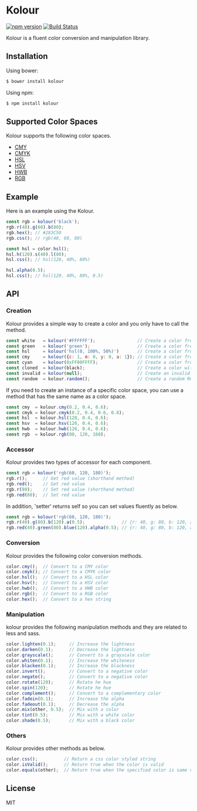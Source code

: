 # Kolour

[![npm version](https://badge.fury.io/js/kolour.svg)](https://badge.fury.io/js/kolour)
[![Build Status](https://travis-ci.org/t28hub/kolour.svg?branch=master)](https://travis-ci.org/t28hub/kolour)

Kolour is a fluent color conversion and manipulation library.

## Installation
Using bower:
```sh
$ bower install kolour
```
Using npm:
```sh
$ npm install kolour
```

## Supported Color Spaces
Kolour supports the following color spaces.
- [CMY](https://en.wikipedia.org/wiki/CMY_color_model)
- [CMYK](https://en.wikipedia.org/wiki/CMYK_color_model)
- [HSL](https://en.wikipedia.org/wiki/HSL_and_HSV)
- [HSV](https://en.wikipedia.org/wiki/HSL_and_HSV)
- [HWB](https://en.wikipedia.org/wiki/HWB_color_model)
- [RGB](https://en.wikipedia.org/wiki/RGB_color_model)

## Example
Here is an example using the Kolour.
```javascript
const rgb = kolour('black');
rgb.r(40).g(60).b(80);
rgb.hex(); // #283C50
rgb.css(); // rgb(40, 60, 80)

const hsl = color.hsl();
hsl.h(120).s(40).l(80);
hsl.css(); // hsl(120, 40%, 80%)

hsl.alpha(0.5);
hsl.css(); // hsl(120, 40%, 80%, 0.5)
```

## API
### Creation
Kolour provides a simple way to create a color and you only have to call the method.
```javascript
const white   = kolour('#FFFFFF');                // Create a color from a hex string
const green   = kolour('green');                  // Create a color from a color name
const hsl     = kolour('hsl(0, 100%, 50%)')       // Create a color from a css color
const cmy     = kolour({c: 1, m: 0, y: 0, a: 1}); // Create a color from an object
const cyan    = kolour(0xFF00FFFF);               // Create a color from a 32-bit ARGB number
const cloned  = kolour(black);                    // Create a color with another instance
const invalid = kolour(null);                     // Create an invalid color
const random  = kolour.random();                  // Create a random RGB color
```
If you need to create an instance of a specific color space, you can use a method that has the same name as a color space.
```javascript
const cmy  = kolour.cmy(0.2, 0.4, 0.6);
const cmyk = kolour.cmyk(0.2, 0.4, 0.6, 0.8);
const hsl  = kolour.hsl(120, 0.4, 0.6);
const hsv  = kolour.hsv(120, 0.4, 0.6);
const hwb  = kolour.hwb(120, 0.4, 0.6);
const rgb  = kolour.rgb(80, 120, 160);
```

### Accessor
Kolour provides two types of accessor for each component.
```javascript
const rgb = kolour('rgb(60, 120, 180)');
rgb.r();      // Get red value (shorthand method)
rgb.red();    // Get red value
rgb.r(80);    // Set red value (shorthand method)
rgb.red(80);  // Set red value
```

In addition, 'setter' returns self so you can set values fluently as below.
```javascript
const rgb = kolour('rgb(60, 120, 180)');
rgb.r(40).g(80).b(120).a(0.5);              // {r: 40, g: 80, b: 120, a: 0.5}
rgb.red(40).green(80).blue(120).alpha(0.5); // {r: 40, g: 80, b: 120, a: 0.5}
```

### Conversion
Kolour provides the following color conversion methods.
```javascript
color.cmy();  // Convert to a CMY color
color.cmyk(); // Convert to a CMYK color
color.hsl();  // Convert to a HSL color
color.hsv();  // Convert to a HSV color
color.hwb();  // Convert to a HWB color
color.rgb();  // Convert to a RGB color
color.hex();  // Convert to a hex string
```

### Manipulation
kolour provides the following manipulation methods and they are related to less and sass.
```javascript
color.lighten(0.1);     // Increase the lightness
color.darken(0.1);      // Decrease the lightness
color.grayscale();      // Convert to a grayscale color
color.whiten(0.1);      // Increase the whiteness
color.blacken(0.1);     // Increase the blackness
color.invert();         // Convert to a negative color
color.negate();         // Convert to a negative color
color.rotate(120);      // Rotate he hue
color.spin(120);        // Rotate he hue
color.complement();     // Convert to a complementary color
color.fadein(0.1);      // Increase the alpha
color.fadeout(0.1);     // Decrease the alpha
color.mix(other, 0.5);  // Mix with a color
color.tint(0.5);        // Mix with a white color
color.shade(0.5);       // Mix with a black color
```

### Others
Kolour provides other methods as below.
```javascript
color.css();          // Return a css color styled string
color.isValid();      // Return true when the color is valid
color.equals(other);  // Return true when the specified color is same color
```

## License
MIT
